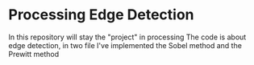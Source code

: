 # Processing Edge Detection
In this repository will stay the "project" in processing
The code is about edge detection, in two file I've implemented
the Sobel method and the Prewitt method
